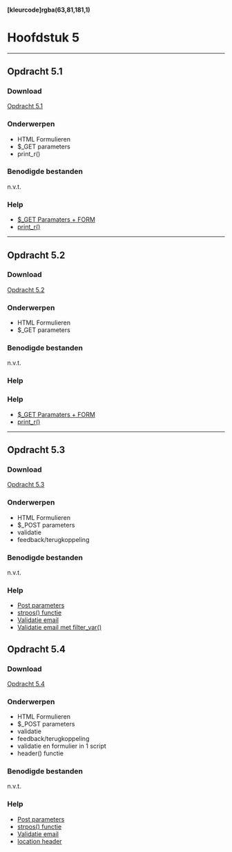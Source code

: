 #### [kleurcode]rgba(63,81,181,1)

# Hoofdstuk 5
---
## Opdracht 5.1

### Download

[Opdracht 5.1](https://elo.kw1c.nl/CMS/Studie/811%20ICT-Academie/811%20VakkenInhoud/%5BB.22%20PHP%5D%20PHP/25187%20%C2%A0%20Applicatie-%20en%20mediaontwikkelaar/Periode%2003/Productie/02.%20Opdrachten/Opdracht%205.1.pdf)

### Onderwerpen
- HTML Formulieren
- $_GET parameters
- print_r()

### Benodigde bestanden

n.v.t.

### Help
- <a href="https://www.w3schools.com/php/php_forms.asp" target="_blank">$_GET Paramaters + FORM</a>
- <a href="https://www.thoughtco.com/printr-php-function-2694083" target="_blank">print_r()</a>

---

## Opdracht 5.2

### Download

[Opdracht 5.2](https://elo.kw1c.nl/CMS/Studie/811%20ICT-Academie/811%20VakkenInhoud/%5BB.22%20PHP%5D%20PHP/25187%20%C2%A0%20Applicatie-%20en%20mediaontwikkelaar/Periode%2003/Productie/02.%20Opdrachten/Opdracht%205.2.pdf)

### Onderwerpen
- HTML Formulieren
- $_GET parameters

### Benodigde bestanden

n.v.t.

### Help

### Help
- <a href="https://www.w3schools.com/php/php_forms.asp" target="_blank">$_GET Paramaters + FORM</a>
- <a href="https://www.thoughtco.com/printr-php-function-2694083" target="_blank">print_r()</a>

---

## Opdracht 5.3

### Download

[Opdracht 5.3](https://elo.kw1c.nl/CMS/Studie/811%20ICT-Academie/811%20VakkenInhoud/%5BB.22%20PHP%5D%20PHP/25187%20%C2%A0%20Applicatie-%20en%20mediaontwikkelaar/Periode%2003/Productie/02.%20Opdrachten/Opdracht%205.3.pdf)

### Onderwerpen
- HTML Formulieren
- $_POST parameters
- validatie
- feedback/terugkoppeling

### Benodigde bestanden

n.v.t.


### Help

- <a href="https://www.w3schools.com/php/php_forms.asp" target="_blank">Post parameters</a>
- <a href="http://php.net/manual/en/function.strpos.php" target="_blank">strpos() functie</a>
- <a href="https://www.w3schools.com/php/php_form_url_email.asp" target="_blank">Validatie email</a>
- <a href="https://www.w3schools.com/php/func_filter_var.asp" target="_blank">Validatie email met filter_var()</a>

## Opdracht 5.4

### Download

[Opdracht 5.4](https://elo.kw1c.nl/CMS/Studie/811%20ICT-Academie/811%20VakkenInhoud/%5BB.22%20PHP%5D%20PHP/25187%20%C2%A0%20Applicatie-%20en%20mediaontwikkelaar/Periode%2003/Productie/02.%20Opdrachten/Opdracht%205.4.pdf)

### Onderwerpen
- HTML Formulieren
- $_POST parameters
- validatie
- feedback/terugkoppeling
- validatie en formulier in 1 script
- header() functie

### Benodigde bestanden

n.v.t.


### Help

- <a href="https://www.w3schools.com/php/php_forms.asp" target="_blank">Post parameters</a>
- <a href="http://php.net/manual/en/function.strpos.php" target="_blank">strpos() functie</a>
- <a href="https://www.w3schools.com/php/php_form_url_email.asp" target="_blank">Validatie email</a>
- <a href="https://www.w3schools.com/php/func_http_header.asp" target="_blank">location header</a>